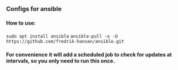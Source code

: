 ### Configs for ansible

#### How to use:
`sudo apt install ansible`
`ansible-pull -o -U https://github.com/fredrik-hansen/ansible.git`

#### For convenience it will add a scheduled job to check for updates at intervals, so you only need to run this once.

